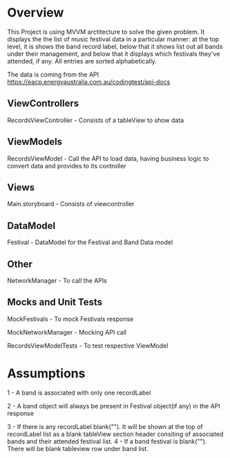 # Overview
This Project is using MVVM arctitecture to solve the given problem. It displays the the list of music festival data in a particular manner: at the top level, it is shows the band record label, below that it shows list out all bands under their management, and below that it  displays which festivals they've attended, if any. All entries are sorted alphabetically.

The data is coming from the API https://eacp.energyaustralia.com.au/codingtest/api-docs

## ViewControllers

RecordsViewController - Consists of a tableView to show data

## ViewModels

RecordsViewModel - Call the API to load data, having business logic to convert data and provides to its controller

## Views

Main.storyboard - Consists of viewcontroller

## DataModel

Festival - DataModel for the Festival and Band Data model


## Other

NetworkManager - To call the APIs

## Mocks and Unit Tests

MockFestivals - To mock Festivals response

MockNetworkManager - Mocking API call

RecordsViewModelTests - To test respective ViewModel


# Assumptions

1 - A band is associated with only one recordLabel

2 - A band object will always be present in Festival object(if any) in the API response 

3 - If there is any recordLabel blank(""). It will be shown at the top of recordLabel list as a blank tableView section header consiting of associated bands and their attended festival list.
4 - If a band festival is blank(""). There will be blank tableview row under band list.
